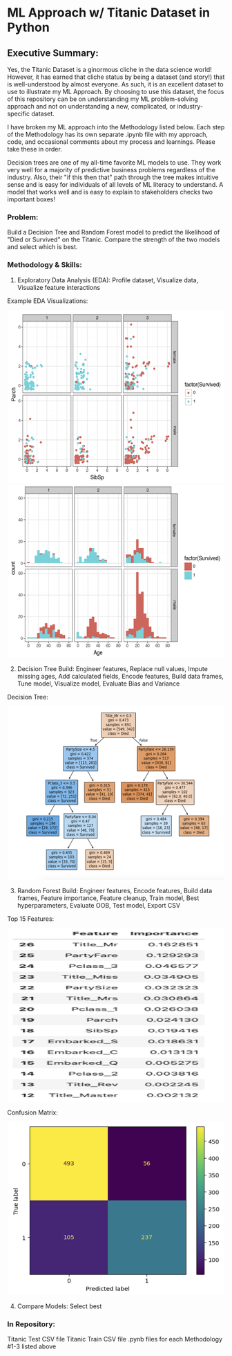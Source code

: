 # ML Approach w/ Titanic Dataset in Python

## Executive Summary:

Yes, the Titanic Dataset is a ginormous cliche in the data science world!  However, it has earned that cliche status by being a dataset (and story!) that is well-understood by almost everyone.  As such, it is an excellent dataset to use to illustrate my ML Approach.  By choosing to use this dataset, the focus of this repository can be on understanding my ML problem-solving approach and not on understanding a new, complicated, or industry-specific dataset.  

I have broken my ML approach into the Methodology listed below.  Each step of the Methodology has its own separate .ipynb file with my approach, code, and occasional comments about my process and learnings.  Please take these in order.  

Decision trees are one of my all-time favorite ML models to use.  They work very well for a majority of predictive business problems regardless of the industry.  Also, their "if this then that" path through the tree makes intuitive sense and is easy for individuals of all levels of ML literacy to understand.  A model that works well and is easy to explain to stakeholders checks two important boxes!  


### Problem: 

Build a Decision Tree and Random Forest model to predict the likelihood of "Died or Survived" on the Titanic. Compare the strength of the two models and select which is best.       


### Methodology & Skills: 

1. Exploratory Data Analysis (EDA): Profile dataset, Visualize data, Visualize feature interactions

Example EDA Visualizations:

<img src="SibSpParch.png" width="600" height="400">

<img src="AgeCount.png" width="600" height="400">
   
2. Decision Tree Build: Engineer features, Replace null values, Impute missing ages, Add calculated fields, Encode features, Build data frames, Tune model, Visualize model, Evaluate Bias and Variance

Decision Tree: 

<img src="DecisionTree.png" width="600" height="400">

3. Random Forest Build: Engineer features, Encode features, Build data frames, Feature importance, Feature cleanup, Train model, Best hyperparameters, Evaluate OOB, Test model, Export CSV 

Top 15 Features: 

<img src="TopFeatures.png" width="600" height="400">

Confusion Matrix: 

<img src="ConfusionMatrix.png" width="600" height="400">

4. Compare Models: Select best


### In Repository: 
Titanic Test CSV file
Titanic Train CSV file
.pynb files for each Methodology #1-3 listed above
